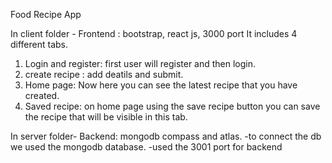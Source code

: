 Food Recipe App


In client folder - Frontend : bootstrap, react js, 3000 port
It includes 4 different tabs.
1. Login and register: first user will register and then login.
2. create recipe : add deatils and submit.
3. Home page: Now here you can see the latest recipe that you have created.
4. Saved recipe: on home page using the save recipe button you can save the recipe that will be visible in this tab.

In server folder- Backend: mongodb compass and atlas.
-to connect the db we used the mongodb database.
-used the 3001 port for backend
